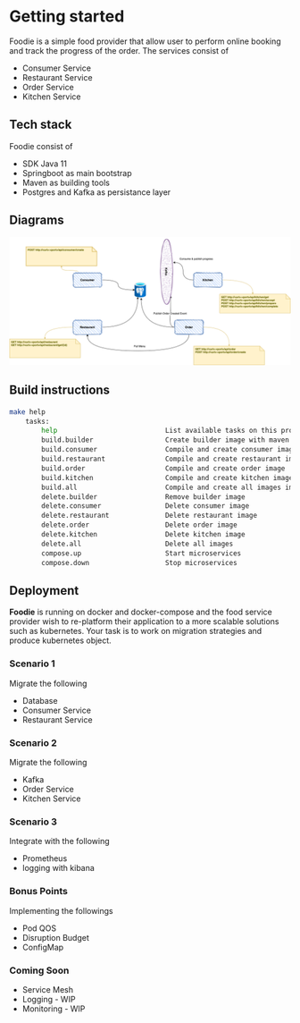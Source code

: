 # Getting started

Foodie is a simple food provider that allow user to perform online booking and track the progress of the order. The services consist of 
- Consumer Service
- Restaurant Service
- Order Service 
- Kitchen Service

## Tech stack 

Foodie consist of 
- SDK Java 11
- Springboot as main bootstrap  
- Maven as building tools 
- Postgres and Kafka as persistance  layer 


## Diagrams 
![Foo](foodie.png)


## Build instructions

```bash
make help
	tasks:
		help                           List available tasks on this project
		build.builder                  Create builder image with maven cache 
		build.consumer                 Compile and create consumer image  
		build.restaurant               Compile and create restaurant image  
		build.order                    Compile and create order image  
		build.kitchen                  Compile and create kitchen image  
		build.all                      Compile and create all images image  
		delete.builder                 Remove builder image
		delete.consumer                Delete consumer image  
		delete.restaurant              Delete restaurant image  
		delete.order                   Delete order image  
		delete.kitchen                 Delete kitchen image  
		delete.all                     Delete all images  
		compose.up                     Start microservices
		compose.down                   Stop microservices
```


## Deployment 

**Foodie** is running on docker and docker-compose and the food service provider wish to re-platform their application to a more scalable solutions such as kubernetes. Your task is to work on migration strategies and produce kubernetes object.


### Scenario 1
Migrate the following 
- Database
- Consumer Service
- Restaurant Service


### Scenario 2
Migrate the following 
- Kafka
- Order Service
- Kitchen Service


### Scenario 3
Integrate with the following
- Prometheus 
- logging with kibana



### Bonus Points
Implementing the followings
- Pod QOS
- Disruption Budget
- ConfigMap


### Coming Soon
- Service Mesh
- Logging - WIP
- Monitoring - WIP
